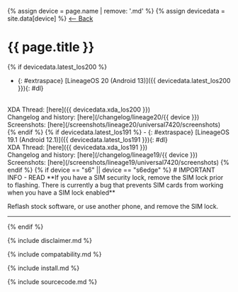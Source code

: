 {% assign device = page.name | remove: '.md' %}
{% assign devicedata = site.data[device] %}
[ <-- Back](/)

# {{ page.title }}

{% if devicedata.latest_los200 %}
- {: #extraspace} [LineageOS 20 (Android 13)]({{ devicedata.latest_los200 }}){: #dl}
<br>
XDA Thread: [here]({{ devicedata.xda_los200 }})
<br>
Changelog and history: [here](/changelog/lineage20/{{ device }})
<br>
Screenshots: [here](/screenshots/lineage20/universal7420/screenshots)
{% endif %}
{% if devicedata.latest_los191 %}
- {: #extraspace} [LineageOS 19.1 (Android 12.1)]({{ devicedata.latest_los191 }}){: #dl}
<br>
XDA Thread: [here]({{ devicedata.xda_los191 }})
<br>
Changelog and history: [here](/changelog/lineage19/{{ device }})
<br>
Screenshots: [here](/screenshots/lineage19/universal7420/screenshots)
{% endif %}
{% if device == "s6" || device == "s6edge" %}
# IMPORTANT INFO - READ 
**If you have a SIM security lock, remove the SIM lock prior to flashing. There is currently a bug that prevents SIM cards from working when you have a SIM lock enabled**

Reflash stock software, or use another phone, and remove the SIM lock. 

----------------------------------------------------------------------------

{% endif %}

{% include disclaimer.md %}

{% include compatability.md %}

{% include install.md %}

{% include sourcecode.md %}